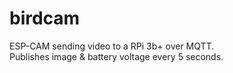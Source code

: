 # birdcam

ESP-CAM sending video to a RPi 3b+ over MQTT.  
Publishes image & battery voltage every 5 seconds.